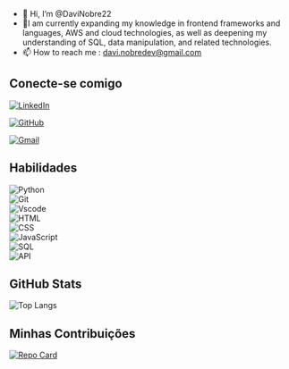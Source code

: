 - 👋 Hi, I’m @DaviNobre22
- 🌱I am currently expanding my knowledge in frontend frameworks and languages, AWS and cloud technologies, as well as deepening my understanding of SQL, data manipulation, and related technologies.
- 📫 How to reach me : davi.nobredev@gmail.com

## Conecte-se comigo
[![LinkedIn](https://img.shields.io/badge/LinkedIn-0077B5?style=for-the-badge&logo=linkedin&logoColor=white)](www.linkedin.com/in/davi-ribeiro-nobre-8817942b7)

[![GitHub](https://img.shields.io/badge/GitHub-100000?style=for-the-badge&logo=github&logoColor=white)](https://github.com/DaviNobre22)

[![Gmail](https://img.shields.io/badge/Gmail-333333?style=for-the-badge&logo=gmail&logoColor=red)](mailto:davi.nobredev@gmail.com)

## Habilidades
![Python](https://img.shields.io/badge/python-3670A0?style=for-the-badge&logo=python&logoColor=ffdd54)  
![Git](https://img.shields.io/badge/GIT-E44C30?style=for-the-badge&logo=git&logoColor=white)  
![Vscode](https://img.shields.io/badge/Vscode-007ACC?style=for-the-badge&logo=visual-studio-code&logoColor=white)  
![HTML](https://img.shields.io/badge/HTML-E34F26?style=for-the-badge&logo=html5&logoColor=white)  
![CSS](https://img.shields.io/badge/CSS-1572B6?style=for-the-badge&logo=css3&logoColor=white)  
![JavaScript](https://img.shields.io/badge/JavaScript-F7DF1E?style=for-the-badge&logo=javascript&logoColor=black)  
![SQL](https://img.shields.io/badge/SQL-1572B6?style=for-the-badge&logo=postgresql&logoColor=white)  
![API](https://img.shields.io/badge/API-25A7D9?style=for-the-badge&logo=swagger&logoColor=white)
## GitHub Stats
![Top Langs](https://github-readme-stats-git-masterrstaa-rickstaa.vercel.app/api/top-langs/?username=DaviNobre22&bg_color=000&border_color=30A3DC&hide_title=true&title_color=E94D5F&text_color=FFF)

## Minhas Contribuições

[![Repo Card](https://github-readme-stats.vercel.app/api/pin/?username=DaviNobre22&repo=dio-lab-open-source&bg_color=000&border_color=30A3DC&show_icons=true&icon_color=30A3DC&title_color=E94D5F&text_color=FFF)](https://github.com/SEUUSERNAME/SEUREPOSITORIO)
